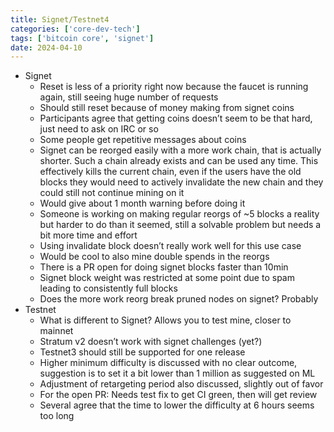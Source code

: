 ```yaml
---
title: Signet/Testnet4
categories: ['core-dev-tech']
tags: ['bitcoin core', 'signet']
date: 2024-04-10
---
```


* Signet
    * Reset is less of a priority right now because the faucet is running again, still seeing huge number of requests
    * Should still reset because of money making from signet coins
    * Participants agree that getting coins doesn’t seem to be that hard, just need to ask on IRC or so
    * Some people get repetitive messages about coins
    * Signet can be reorged easily with a more work chain, that is actually shorter. Such a chain already exists and can be used any time. This effectively kills the current chain, even if the users have the old blocks they would need to actively invalidate the new chain and they could still not continue mining on it
    * Would give about 1 month warning before doing it
    * Someone is working on making regular reorgs of ~5 blocks a reality but harder to do than it seemed, still a solvable problem but needs a bit more time and effort
    * Using invalidate block doesn’t really work well for this use case
    * Would be cool to also mine double spends in the reorgs
    * There is a PR open for doing signet blocks faster than 10min
    * Signet block weight was restricted at some point due to spam leading to consistently full blocks
    * Does the more work reorg break pruned nodes on signet? Probably
* Testnet
    * What is different to Signet? Allows you to test mine, closer to mainnet
    * Stratum v2 doesn’t work with signet challenges (yet?)
    * Testnet3 should still be supported for one release
    * Higher minimum difficulty is discussed with no clear outcome, suggestion is to set it a bit lower than 1 million as suggested on ML
    * Adjustment of retargeting period also discussed, slightly out of favor
    * For the open PR: Needs test fix to get CI green, then will get review
    * Several agree that the time to lower the difficulty at 6 hours seems too long
